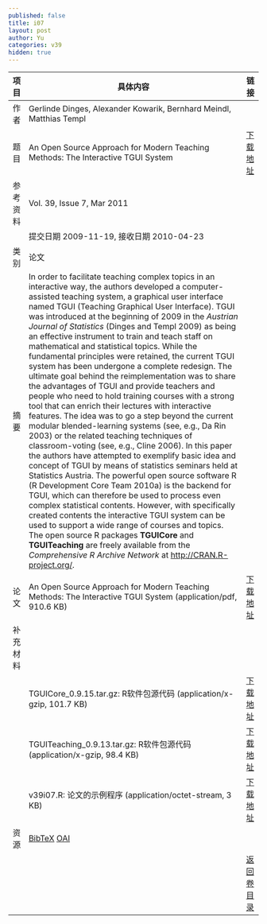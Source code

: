 ```yaml
---
published: false
title: i07
layout: post
author: Yu
categories: v39
hidden: true
---
```


| 项目 | 具体内容 | 链接 |
|---:|---|---|
| 作者 | Gerlinde Dinges, Alexander Kowarik, Bernhard Meindl, Matthias Templ| |
| 题目 |An Open Source Approach for Modern Teaching Methods: The Interactive TGUI System | [下载地址](http://www.jstatsoft.org/v39/i07/paper) |
| 参考资料 |Vol. 39, Issue 7, Mar 2011 | |
| | 提交日期 2009-11-19, 接收日期 2010-04-23| | 
| 类别 | 论文| |
| 摘要 | In order to facilitate teaching complex topics in an interactive way, the authors developed a computer-assisted teaching system, a graphical user interface named TGUI (Teaching Graphical User Interface). TGUI was introduced at the beginning of 2009 in the <i>Austrian Journal of Statistics</i> (Dinges and Templ 2009) as being an effective instrument to train and teach staff on mathematical and statistical topics. While the fundamental principles were retained, the current TGUI system has been undergone a complete redesign. The ultimate goal behind the reimplementation was to share the advantages of TGUI and provide teachers and people who need to hold training courses with a strong tool that can enrich their lectures with interactive features. The idea was to go a step beyond the current modular blended-learning systems (see, e.g., Da Rin 2003) or the related teaching techniques of classroom-voting (see, e.g., Cline 2006). In this paper the authors have attempted to exemplify basic idea and concept of TGUI by means of statistics seminars held at Statistics Austria. The powerful open source software R  (R Development Core Team 2010a) is the backend for TGUI, which can therefore be used to process even complex statistical contents. However, with specifically created contents the interactive TGUI system can be used to support a wide range of courses and topics. The open source R packages <b>TGUICore</b> and <b>TGUITeaching</b> are freely available from the <i>Comprehensive R Archive Network</i> at http://CRAN.R-project.org/. | |
| 论文 | An Open Source Approach for Modern Teaching Methods: The Interactive TGUI System  (application/pdf, 910.6 KB)| [下载地址](http://www.jstatsoft.org/v39/i07/paper) |
| 补充材料 | | |
| |TGUICore_0.9.15.tar.gz: R软件包源代码  (application/x-gzip, 101.7 KB)|  [下载地址](http://www.jstatsoft.org/v39/i07/supp/1) |
| |TGUITeaching_0.9.13.tar.gz: R软件包源代码  (application/x-gzip, 98.4 KB)|  [下载地址](http://www.jstatsoft.org/v39/i07/supp/2) |
| |v39i07.R: 论文的示例程序  (application/octet-stream, 3 KB)|  [下载地址](http://www.jstatsoft.org/v39/i07/supp/3) |
| 资源 | [BibTeX](http://www.jstatsoft.org/v39/i07/bibtex) [OAI](http://www.jstatsoft.org/oai?verb=GetRecord&identifier=oai.jstatsoft/v39/i07&prefix=oai_dc)| |
| |  | [返回卷目录]({{site.baseurl}}/volume/v39.html) |